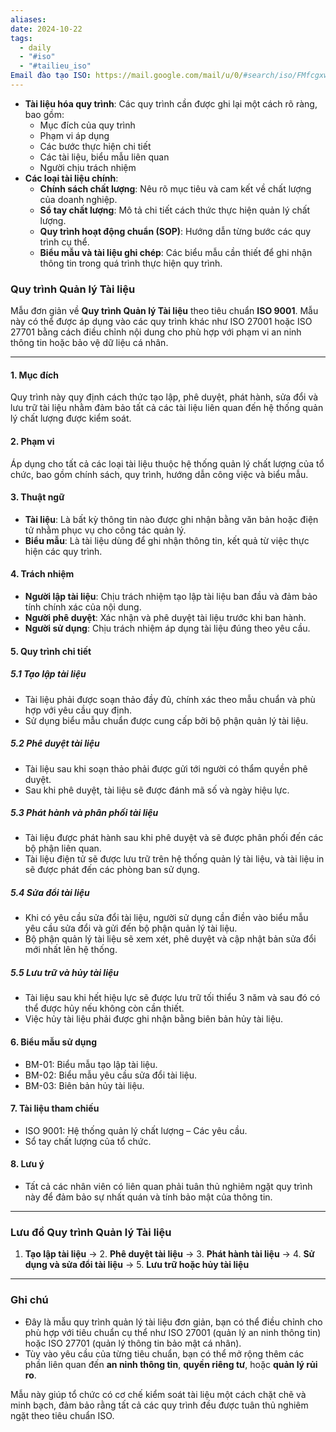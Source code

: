 ```yaml
---
aliases: 
date: 2024-10-22
tags:
  - daily
  - "#iso"
  - "#tailieu_iso"
Email đào tạo ISO: https://mail.google.com/mail/u/0/#search/iso/FMfcgxwKjwxRPpGjwhRRlghsFthpcPFC
---
```

- **Tài liệu hóa quy trình**: Các quy trình cần được ghi lại một cách rõ ràng, bao gồm:
    - Mục đích của quy trình
    - Phạm vi áp dụng
    - Các bước thực hiện chi tiết
    - Các tài liệu, biểu mẫu liên quan
    - Người chịu trách nhiệm
- **Các loại tài liệu chính**:
    - **Chính sách chất lượng**: Nêu rõ mục tiêu và cam kết về chất lượng của doanh nghiệp.
    - **Sổ tay chất lượng**: Mô tả chi tiết cách thức thực hiện quản lý chất lượng.
    - **Quy trình hoạt động chuẩn (SOP)**: Hướng dẫn từng bước các quy trình cụ thể.
    - **Biểu mẫu và tài liệu ghi chép**: Các biểu mẫu cần thiết để ghi nhận thông tin trong quá trình thực hiện quy trình.

### **Quy trình Quản lý Tài liệu**
Mẫu đơn giản về **Quy trình Quản lý Tài liệu** theo tiêu chuẩn **ISO 9001**. Mẫu này có thể được áp dụng vào các quy trình khác như ISO 27001 hoặc ISO 27701 bằng cách điều chỉnh nội dung cho phù hợp với phạm vi an ninh thông tin hoặc bảo vệ dữ liệu cá nhân.

---

#### **1. Mục đích**

Quy trình này quy định cách thức tạo lập, phê duyệt, phát hành, sửa đổi và lưu trữ tài liệu nhằm đảm bảo tất cả các tài liệu liên quan đến hệ thống quản lý chất lượng được kiểm soát.

#### **2. Phạm vi**

Áp dụng cho tất cả các loại tài liệu thuộc hệ thống quản lý chất lượng của tổ chức, bao gồm chính sách, quy trình, hướng dẫn công việc và biểu mẫu.

#### **3. Thuật ngữ**

- **Tài liệu**: Là bất kỳ thông tin nào được ghi nhận bằng văn bản hoặc điện tử nhằm phục vụ cho công tác quản lý.
- **Biểu mẫu**: Là tài liệu dùng để ghi nhận thông tin, kết quả từ việc thực hiện các quy trình.

#### **4. Trách nhiệm**

- **Người lập tài liệu**: Chịu trách nhiệm tạo lập tài liệu ban đầu và đảm bảo tính chính xác của nội dung.
- **Người phê duyệt**: Xác nhận và phê duyệt tài liệu trước khi ban hành.
- **Người sử dụng**: Chịu trách nhiệm áp dụng tài liệu đúng theo yêu cầu.

#### **5. Quy trình chi tiết**

##### 5.1 **Tạo lập tài liệu**

- Tài liệu phải được soạn thảo đầy đủ, chính xác theo mẫu chuẩn và phù hợp với yêu cầu quy định.
- Sử dụng biểu mẫu chuẩn được cung cấp bởi bộ phận quản lý tài liệu.

##### 5.2 **Phê duyệt tài liệu**

- Tài liệu sau khi soạn thảo phải được gửi tới người có thẩm quyền phê duyệt.
- Sau khi phê duyệt, tài liệu sẽ được đánh mã số và ngày hiệu lực.

##### 5.3 **Phát hành và phân phối tài liệu**

- Tài liệu được phát hành sau khi phê duyệt và sẽ được phân phối đến các bộ phận liên quan.
- Tài liệu điện tử sẽ được lưu trữ trên hệ thống quản lý tài liệu, và tài liệu in sẽ được phát đến các phòng ban sử dụng.

##### 5.4 **Sửa đổi tài liệu**

- Khi có yêu cầu sửa đổi tài liệu, người sử dụng cần điền vào biểu mẫu yêu cầu sửa đổi và gửi đến bộ phận quản lý tài liệu.
- Bộ phận quản lý tài liệu sẽ xem xét, phê duyệt và cập nhật bản sửa đổi mới nhất lên hệ thống.

##### 5.5 **Lưu trữ và hủy tài liệu**

- Tài liệu sau khi hết hiệu lực sẽ được lưu trữ tối thiểu 3 năm và sau đó có thể được hủy nếu không còn cần thiết.
- Việc hủy tài liệu phải được ghi nhận bằng biên bản hủy tài liệu.

#### **6. Biểu mẫu sử dụng**

- BM-01: Biểu mẫu tạo lập tài liệu.
- BM-02: Biểu mẫu yêu cầu sửa đổi tài liệu.
- BM-03: Biên bản hủy tài liệu.

#### **7. Tài liệu tham chiếu**

- ISO 9001: Hệ thống quản lý chất lượng – Các yêu cầu.
- Sổ tay chất lượng của tổ chức.

#### **8. Lưu ý**

- Tất cả các nhân viên có liên quan phải tuân thủ nghiêm ngặt quy trình này để đảm bảo sự nhất quán và tính bảo mật của thông tin.

---

### **Lưu đồ Quy trình Quản lý Tài liệu**

1. **Tạo lập tài liệu** → 2. **Phê duyệt tài liệu** → 3. **Phát hành tài liệu** → 4. **Sử dụng và sửa đổi tài liệu** → 5. **Lưu trữ hoặc hủy tài liệu**

---

### Ghi chú

- Đây là mẫu quy trình quản lý tài liệu đơn giản, bạn có thể điều chỉnh cho phù hợp với tiêu chuẩn cụ thể như ISO 27001 (quản lý an ninh thông tin) hoặc ISO 27701 (quản lý thông tin bảo mật cá nhân).
- Tùy vào yêu cầu của từng tiêu chuẩn, bạn có thể mở rộng thêm các phần liên quan đến **an ninh thông tin**, **quyền riêng tư**, hoặc **quản lý rủi ro**.

Mẫu này giúp tổ chức có cơ chế kiểm soát tài liệu một cách chặt chẽ và minh bạch, đảm bảo rằng tất cả các quy trình đều được tuân thủ nghiêm ngặt theo tiêu chuẩn ISO.